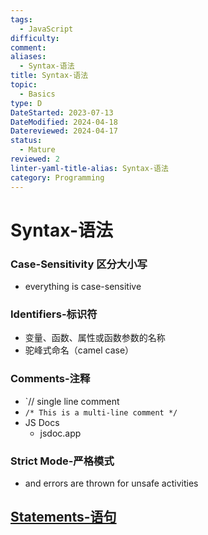```yaml
---
tags:
  - JavaScript
difficulty: 
comment: 
aliases:
  - Syntax-语法
title: Syntax-语法
topic:
  - Basics
type: D
DateStarted: 2023-07-13
DateModified: 2024-04-18
Datereviewed: 2024-04-17
status:
  - Mature
reviewed: 2
linter-yaml-title-alias: Syntax-语法
category: Programming
---
```


# Syntax-语法

### Case-Sensitivity 区分大小写

- everything is case-sensitive

### Identifiers-标识符

- 变量、函数、属性或函数参数的名称
- 驼峰式命名（camel case）

### Comments-注释

- `// single line comment
- `/* This is a multi-line comment */`
- JS Docs
  - jsdoc.app

### Strict Mode-严格模式

- and errors are thrown for unsafe activities

## [Statements-语句](Statements-语句)

